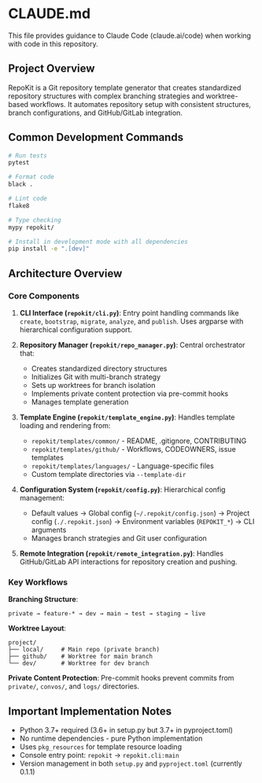 # CLAUDE.md

This file provides guidance to Claude Code (claude.ai/code) when working with code in this repository.

## Project Overview

RepoKit is a Git repository template generator that creates standardized repository structures with complex branching strategies and worktree-based workflows. It automates repository setup with consistent structures, branch configurations, and GitHub/GitLab integration.

## Common Development Commands

```bash
# Run tests
pytest

# Format code
black .

# Lint code
flake8

# Type checking
mypy repokit/

# Install in development mode with all dependencies
pip install -e ".[dev]"
```

## Architecture Overview

### Core Components

1. **CLI Interface (`repokit/cli.py`)**: Entry point handling commands like `create`, `bootstrap`, `migrate`, `analyze`, and `publish`. Uses argparse with hierarchical configuration support.

2. **Repository Manager (`repokit/repo_manager.py`)**: Central orchestrator that:
   - Creates standardized directory structures
   - Initializes Git with multi-branch strategy
   - Sets up worktrees for branch isolation
   - Implements private content protection via pre-commit hooks
   - Manages template generation

3. **Template Engine (`repokit/template_engine.py`)**: Handles template loading and rendering from:
   - `repokit/templates/common/` - README, .gitignore, CONTRIBUTING
   - `repokit/templates/github/` - Workflows, CODEOWNERS, issue templates
   - `repokit/templates/languages/` - Language-specific files
   - Custom template directories via `--template-dir`

4. **Configuration System (`repokit/config.py`)**: Hierarchical config management:
   - Default values → Global config (`~/.repokit/config.json`) → Project config (`./.repokit.json`) → Environment variables (`REPOKIT_*`) → CLI arguments
   - Manages branch strategies and Git user configuration

5. **Remote Integration (`repokit/remote_integration.py`)**: Handles GitHub/GitLab API interactions for repository creation and pushing.

### Key Workflows

**Branching Structure**:
```
private → feature-* → dev → main → test → staging → live
```

**Worktree Layout**:
```
project/
├── local/     # Main repo (private branch)
├── github/    # Worktree for main branch
└── dev/       # Worktree for dev branch
```

**Private Content Protection**: Pre-commit hooks prevent commits from `private/`, `convos/`, and `logs/` directories.

## Important Implementation Notes

- Python 3.7+ required (3.6+ in setup.py but 3.7+ in pyproject.toml)
- No runtime dependencies - pure Python implementation
- Uses `pkg_resources` for template resource loading
- Console entry point: `repokit` → `repokit.cli:main`
- Version management in both `setup.py` and `pyproject.toml` (currently 0.1.1)